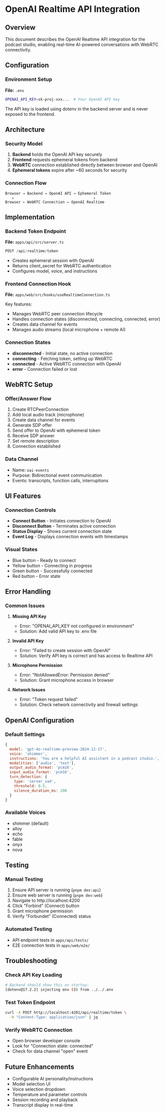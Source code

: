 # OpenAI Realtime API Integration

## Overview
This document describes the OpenAI Realtime API integration for the podcast studio, enabling real-time AI-powered conversations with WebRTC connectivity.

## Configuration

### Environment Setup
**File:** `.env`
```bash
OPENAI_API_KEY=sk-proj-xxx...  # Your OpenAI API key
```

The API key is loaded using dotenv in the backend server and is never exposed to the frontend.

## Architecture

### Security Model
1. **Backend** holds the OpenAI API key securely
2. **Frontend** requests ephemeral tokens from backend
3. **WebRTC** connection established directly between browser and OpenAI
4. **Ephemeral tokens** expire after ~60 seconds for security

### Connection Flow
```
Browser → Backend → OpenAI API → Ephemeral Token
   ↓                                    ↓
Browser ← WebRTC Connection ← OpenAI Realtime
```

## Implementation

### Backend Token Endpoint
**File:** `apps/api/src/server.ts`

```typescript
POST /api/realtime/token
```
- Creates ephemeral session with OpenAI
- Returns client_secret for WebRTC authentication
- Configures model, voice, and instructions

### Frontend Connection Hook
**File:** `apps/web/src/hooks/useRealtimeConnection.ts`

Key features:
- Manages WebRTC peer connection lifecycle
- Handles connection states (disconnected, connecting, connected, error)
- Creates data channel for events
- Manages audio streams (local microphone + remote AI)

### Connection States
- **disconnected** - Initial state, no active connection
- **connecting** - Fetching token, setting up WebRTC
- **connected** - Active WebRTC connection with OpenAI
- **error** - Connection failed or lost

## WebRTC Setup

### Offer/Answer Flow
1. Create RTCPeerConnection
2. Add local audio track (microphone)
3. Create data channel for events
4. Generate SDP offer
5. Send offer to OpenAI with ephemeral token
6. Receive SDP answer
7. Set remote description
8. Connection established

### Data Channel
- Name: `oai-events`
- Purpose: Bidirectional event communication
- Events: transcripts, function calls, interruptions

## UI Features

### Connection Controls
- **Connect Button** - Initiates connection to OpenAI
- **Disconnect Button** - Terminates active connection
- **Status Display** - Shows current connection state
- **Event Log** - Displays connection events with timestamps

### Visual States
- Blue button - Ready to connect
- Yellow button - Connecting in progress
- Green button - Successfully connected
- Red button - Error state

## Error Handling

### Common Issues
1. **Missing API Key**
   - Error: "OPENAI_API_KEY not configured in environment"
   - Solution: Add valid API key to .env file

2. **Invalid API Key**
   - Error: "Failed to create session with OpenAI"
   - Solution: Verify API key is correct and has access to Realtime API

3. **Microphone Permission**
   - Error: "NotAllowedError: Permission denied"
   - Solution: Grant microphone access in browser

4. **Network Issues**
   - Error: "Token request failed"
   - Solution: Check network connectivity and firewall settings

## OpenAI Configuration

### Default Settings
```javascript
{
  model: 'gpt-4o-realtime-preview-2024-12-17',
  voice: 'shimmer',
  instructions: 'You are a helpful AI assistant in a podcast studio.',
  modalities: ['audio', 'text'],
  output_audio_format: 'pcm16',
  input_audio_format: 'pcm16',
  turn_detection: {
    type: 'server_vad',
    threshold: 0.5,
    silence_duration_ms: 200
  }
}
```

### Available Voices
- shimmer (default)
- alloy
- echo
- fable
- onyx
- nova

## Testing

### Manual Testing
1. Ensure API server is running (`pnpm dev:api`)
2. Ensure web server is running (`pnpm dev:web`)
3. Navigate to http://localhost:4200
4. Click "Forbind" (Connect) button
5. Grant microphone permission
6. Verify "Forbundet" (Connected) status

### Automated Testing
- API endpoint tests in `apps/api/tests/`
- E2E connection tests in `apps/web/e2e/`

## Troubleshooting

### Check API Key Loading
```bash
# Backend should show this on startup:
[dotenv@17.2.2] injecting env (3) from ../../.env
```

### Test Token Endpoint
```bash
curl -X POST http://localhost:4201/api/realtime/token \
  -H "Content-Type: application/json" | jq
```

### Verify WebRTC Connection
- Open browser developer console
- Look for "Connection state: connected"
- Check for data channel "open" event

## Future Enhancements
- Configurable AI personality/instructions
- Model selection UI
- Voice selection dropdown
- Temperature and parameter controls
- Session recording and playback
- Transcript display in real-time